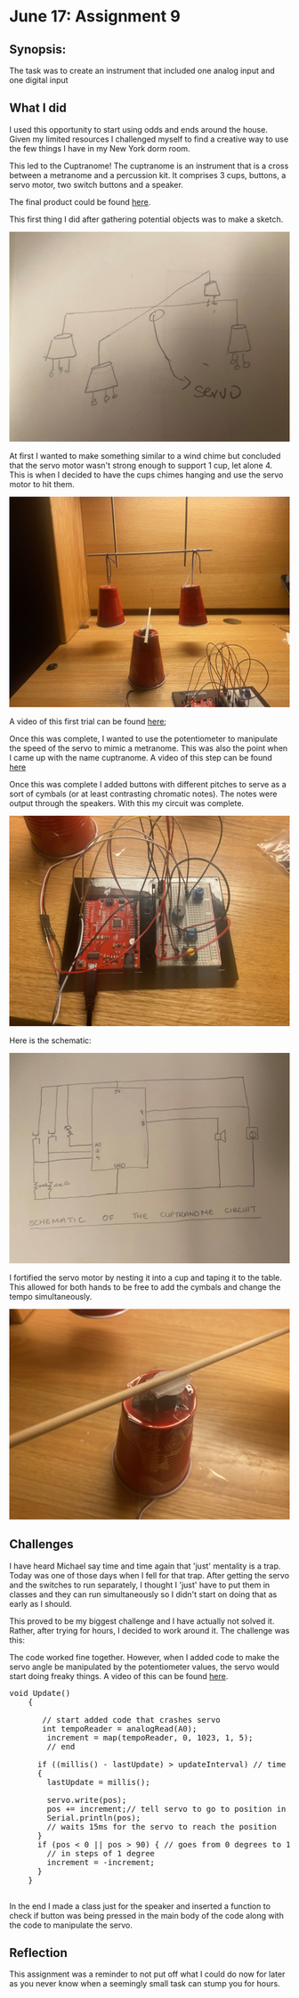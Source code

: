 # June 17: Assignment 9

## Synopsis: 

The task was to create an instrument that included one analog input and one digital input

## What I did

I used this opportunity to start using odds and ends around the house. Given my limited resources I challenged myself to find a creative way to use the few things I have in my New York dorm room. 

This led to the Cuptranome! The cuptranome is an instrument that is a cross between a metranome and a percussion kit. It comprises 3 cups, buttons, a servo motor, two switch buttons and a speaker. 

The final product could be found [here](https://youtu.be/Oa4Elwhq4MY).

This first thing I did after gathering potential objects was to make a sketch.

![](sketch.jpg)

At first I wanted to make something similar to a wind chime but concluded that the servo motor wasn't strong enough to support 1 cup, let alone 4. This is when I decided to have the cups chimes hanging and use the servo motor to hit them. 

![](cups.jpg)

A video of this first trial can be found [here](https://youtu.be/a-j5KFCrARo);

Once this was complete, I wanted to use the potentiometer to manipulate the speed of the servo to mimic a metranome. This was also the point when I came up with the name cuptranome. A video of this step can be found [here](https://youtu.be/TUP1pHh6g1w)

Once this was complete I added buttons with different pitches to serve as a sort of cymbals (or at least contrasting chromatic notes). The notes were output through the speakers. With this my circuit was complete.

![](circuit.jpg)

Here is the schematic:

![](schematic.jpg)

I fortified the servo motor by nesting it into a cup and taping it to the table. This allowed for both hands to be free to add the cymbals and change the tempo simultaneously.

![](servo.jpg)

## Challenges

I have heard Michael say time and time again that 'just' mentality is a trap. Today was one of those days when I fell for that trap. After getting the servo and the switches to run separately, I thought I 'just' have to put them in classes and they can run simultaneously so I didn't start on doing that as early as I should. 

This proved to be my biggest challenge and I have actually not solved it. Rather, after trying for hours, I decided to work around it. The challenge was this:

The code worked fine together. However, when I added code to make the servo angle be manipulated by the potentiometer values, the servo would start doing freaky things. A video of this can be found [here](https://youtu.be/2TnWgBZz24o).

<pre>
void Update()
    {

       // start added code that crashes servo
       int tempoReader = analogRead(A0);
        increment = map(tempoReader, 0, 1023, 1, 5);
        // end

      if ((millis() - lastUpdate) > updateInterval) // time to update
      {       
        lastUpdate = millis();
       
        servo.write(pos);
        pos += increment;// tell servo to go to position in variable 'pos'
        Serial.println(pos);
        // waits 15ms for the servo to reach the position
      }
      if (pos < 0 || pos > 90) { // goes from 0 degrees to 180 degrees
        // in steps of 1 degree
        increment = -increment;
      }
    }

</pre>

In the end I made a class just for the speaker and inserted a function to check if button was being pressed in the main body of the code along with the code to manipulate the servo.

## Reflection

This assignment was a reminder to not put off what I could do now for later as you never know when a seemingly small task can stump you for hours.

